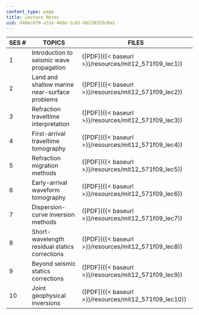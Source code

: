 ```yaml
---
content_type: page
title: Lecture Notes
uid: d40ec6f9-a31e-46de-1c61-bb230353c0a2
---
```


| SES # | TOPICS | FILES |
| --- | --- | --- |
| 1 | Introduction to seismic wave propagation | ([PDF]({{< baseurl >}}/resources/mit12_571f09_lec1)) |
| 2 | Land and shallow marine near-surface problems | ([PDF]({{< baseurl >}}/resources/mit12_571f09_lec2)) |
| 3 | Refraction traveltime interpretation | ([PDF]({{< baseurl >}}/resources/mit12_571f09_lec3)) |
| 4 | First-arrival traveltime tomography | ([PDF]({{< baseurl >}}/resources/mit12_571f09_lec4)) |
| 5 | Refraction migration methods | ([PDF]({{< baseurl >}}/resources/mit12_571f09_lec5)) |
| 6 | Early-arrival waveform tomography | ([PDF]({{< baseurl >}}/resources/mit12_571f09_lec6)) |
| 7 | Dispersion-curve inversion methods | ([PDF]({{< baseurl >}}/resources/mit12_571f09_lec7)) |
| 8 | Short-wavelength residual statics corrections | ([PDF]({{< baseurl >}}/resources/mit12_571f09_lec8)) |
| 9 | Beyond seismic statics corrections | ([PDF]({{< baseurl >}}/resources/mit12_571f09_lec9)) |
| 10 | Joint geophysical inversions | ([PDF]({{< baseurl >}}/resources/mit12_571f09_lec10))